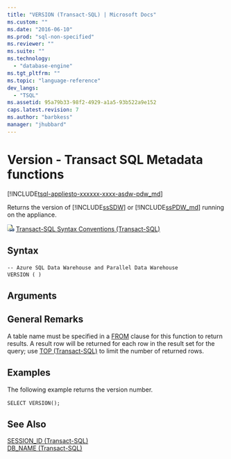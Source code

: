 ```yaml
---
title: "VERSION (Transact-SQL) | Microsoft Docs"
ms.custom: ""
ms.date: "2016-06-10"
ms.prod: "sql-non-specified"
ms.reviewer: ""
ms.suite: ""
ms.technology: 
  - "database-engine"
ms.tgt_pltfrm: ""
ms.topic: "language-reference"
dev_langs: 
  - "TSQL"
ms.assetid: 95a79b33-98f2-4929-a1a5-93b522a9e152
caps.latest.revision: 7
ms.author: "barbkess"
manager: "jhubbard"
---
```

# Version - Transact SQL Metadata functions
[!INCLUDE[tsql-appliesto-xxxxxx-xxxx-asdw-pdw_md](../../relational-databases/reference/system-catalog-views/includes/tsql-appliesto-xxxxxx-xxxx-asdw-pdw-md.md)]

 Returns the version of [!INCLUDE[ssSDW](../../database-engine/configure/windows/includes/sssdw-md.md)] or [!INCLUDE[ssPDW_md](../../database-engine/configure/windows/includes/sspdw-md.md)] running on the appliance.  
  
![Topic link icon](../../database-engine/configure/windows/media/topic-link.gif "Topic link icon") [Transact-SQL Syntax Conventions &#40;Transact-SQL&#41;](../../t-sql/language-elements/transact-sql-syntax-conventions-transact-sql.md)  
  
## Syntax  
  
```  
-- Azure SQL Data Warehouse and Parallel Data Warehouse  
VERSION ( )  
```  
  
## Arguments  
  
## General Remarks  
A table name must be specified in a [FROM](../../t-sql/queries/from-transact-sql.md) clause for this function to return results. A result row will be returned for each row in the result set for the query; use [TOP (Transact-SQL)](../../t-sql/queries/top-transact-sql.md) to limit the number of returned rows.  
  
## Examples  
The following example returns the version number.  
  
```  
SELECT VERSION();  
```  
  
## See Also 
[SESSION_ID (Transact-SQL)](../../t-sql/functions/session-id-transact-sql.md)  
[DB_NAME &#40;Transact-SQL&#41;](../../t-sql/functions/db-name-transact-sql.md)  
  
  